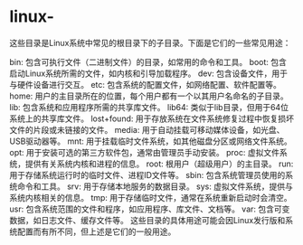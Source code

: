 # linux-

这些目录是Linux系统中常见的根目录下的子目录。下面是它们的一些常见用途：

bin: 包含可执行文件（二进制文件）的目录，如常用的命令和工具。
boot: 包含启动Linux系统所需的文件，如内核和引导加载程序。
dev: 包含设备文件，用于与硬件设备进行交互。
etc: 包含系统的配置文件，如网络配置、软件配置等。
home: 用户的主目录所在的位置，每个用户都有一个以其用户名命名的子目录。
lib: 包含系统和应用程序所需的共享库文件。
lib64: 类似于lib目录，但用于64位系统上的共享库文件。
lost+found: 用于存放系统在文件系统修复过程中恢复损坏文件的片段或未链接的文件。
media: 用于自动挂载可移动媒体设备，如光盘、USB驱动器等。
mnt: 用于挂载临时文件系统，如其他磁盘分区或网络文件系统。
opt: 用于安装可选的第三方软件包，通常由管理员手动安装。
proc: 虚拟文件系统，提供有关系统内核和进程的信息。
root: 根用户（超级用户）的主目录。
run: 用于存储系统运行时的临时文件、进程ID文件等。
sbin: 包含系统管理员使用的系统命令和工具。
srv: 用于存储本地服务的数据目录。
sys: 虚拟文件系统，提供与系统内核相关的信息。
tmp: 用于存储临时文件，通常在系统重新启动时会清空。
usr: 包含系统范围的文件和程序，如应用程序、库文件、文档等。
var: 包含可变数据，如日志文件、缓存文件等。
这些目录的具体用途可能会因Linux发行版和系统配置而有所不同，但上述是它们的一般用途。
